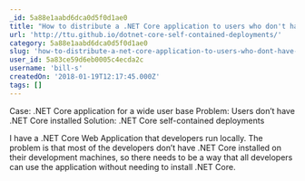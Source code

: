 ```yaml
---
_id: 5a88e1aabd6dca0d5f0d1ae0
title: "How to distribute a .NET Core application to users who don't have .NET Core installed"
url: 'http://ttu.github.io/dotnet-core-self-contained-deployments/'
category: 5a88e1aabd6dca0d5f0d1ae0
slug: 'how-to-distribute-a-net-core-application-to-users-who-dont-have-net-core-installed'
user_id: 5a83ce59d6eb0005c4ecda2c
username: 'bill-s'
createdOn: '2018-01-19T12:17:45.000Z'
tags: []
---
```


Case: .NET Core application for a wide user base
Problem: Users don’t have .NET Core installed
Solution: .NET Core self-contained deployments

I have a .NET Core Web Application that developers run locally. The problem is that most of the developers don’t have .NET Core installed on their development machines, so there needs to be a way that all developers can use the application without needing to install .NET Core.
